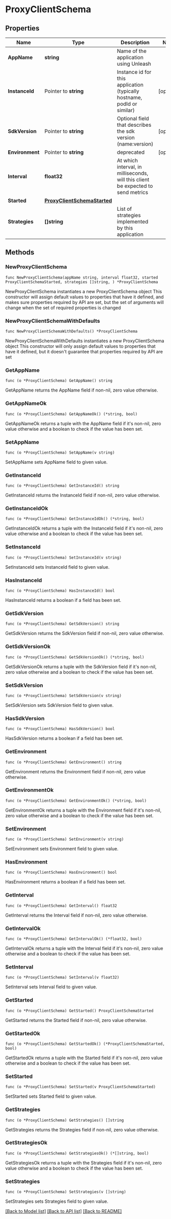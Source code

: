 # ProxyClientSchema

## Properties

Name | Type | Description | Notes
------------ | ------------- | ------------- | -------------
**AppName** | **string** | Name of the application using Unleash | 
**InstanceId** | Pointer to **string** | Instance id for this application (typically hostname, podId or similar) | [optional] 
**SdkVersion** | Pointer to **string** | Optional field that describes the sdk version (name:version) | [optional] 
**Environment** | Pointer to **string** | deprecated | [optional] 
**Interval** | **float32** | At which interval, in milliseconds, will this client be expected to send metrics | 
**Started** | [**ProxyClientSchemaStarted**](ProxyClientSchemaStarted.md) |  | 
**Strategies** | **[]string** | List of strategies implemented by this application | 

## Methods

### NewProxyClientSchema

`func NewProxyClientSchema(appName string, interval float32, started ProxyClientSchemaStarted, strategies []string, ) *ProxyClientSchema`

NewProxyClientSchema instantiates a new ProxyClientSchema object
This constructor will assign default values to properties that have it defined,
and makes sure properties required by API are set, but the set of arguments
will change when the set of required properties is changed

### NewProxyClientSchemaWithDefaults

`func NewProxyClientSchemaWithDefaults() *ProxyClientSchema`

NewProxyClientSchemaWithDefaults instantiates a new ProxyClientSchema object
This constructor will only assign default values to properties that have it defined,
but it doesn't guarantee that properties required by API are set

### GetAppName

`func (o *ProxyClientSchema) GetAppName() string`

GetAppName returns the AppName field if non-nil, zero value otherwise.

### GetAppNameOk

`func (o *ProxyClientSchema) GetAppNameOk() (*string, bool)`

GetAppNameOk returns a tuple with the AppName field if it's non-nil, zero value otherwise
and a boolean to check if the value has been set.

### SetAppName

`func (o *ProxyClientSchema) SetAppName(v string)`

SetAppName sets AppName field to given value.


### GetInstanceId

`func (o *ProxyClientSchema) GetInstanceId() string`

GetInstanceId returns the InstanceId field if non-nil, zero value otherwise.

### GetInstanceIdOk

`func (o *ProxyClientSchema) GetInstanceIdOk() (*string, bool)`

GetInstanceIdOk returns a tuple with the InstanceId field if it's non-nil, zero value otherwise
and a boolean to check if the value has been set.

### SetInstanceId

`func (o *ProxyClientSchema) SetInstanceId(v string)`

SetInstanceId sets InstanceId field to given value.

### HasInstanceId

`func (o *ProxyClientSchema) HasInstanceId() bool`

HasInstanceId returns a boolean if a field has been set.

### GetSdkVersion

`func (o *ProxyClientSchema) GetSdkVersion() string`

GetSdkVersion returns the SdkVersion field if non-nil, zero value otherwise.

### GetSdkVersionOk

`func (o *ProxyClientSchema) GetSdkVersionOk() (*string, bool)`

GetSdkVersionOk returns a tuple with the SdkVersion field if it's non-nil, zero value otherwise
and a boolean to check if the value has been set.

### SetSdkVersion

`func (o *ProxyClientSchema) SetSdkVersion(v string)`

SetSdkVersion sets SdkVersion field to given value.

### HasSdkVersion

`func (o *ProxyClientSchema) HasSdkVersion() bool`

HasSdkVersion returns a boolean if a field has been set.

### GetEnvironment

`func (o *ProxyClientSchema) GetEnvironment() string`

GetEnvironment returns the Environment field if non-nil, zero value otherwise.

### GetEnvironmentOk

`func (o *ProxyClientSchema) GetEnvironmentOk() (*string, bool)`

GetEnvironmentOk returns a tuple with the Environment field if it's non-nil, zero value otherwise
and a boolean to check if the value has been set.

### SetEnvironment

`func (o *ProxyClientSchema) SetEnvironment(v string)`

SetEnvironment sets Environment field to given value.

### HasEnvironment

`func (o *ProxyClientSchema) HasEnvironment() bool`

HasEnvironment returns a boolean if a field has been set.

### GetInterval

`func (o *ProxyClientSchema) GetInterval() float32`

GetInterval returns the Interval field if non-nil, zero value otherwise.

### GetIntervalOk

`func (o *ProxyClientSchema) GetIntervalOk() (*float32, bool)`

GetIntervalOk returns a tuple with the Interval field if it's non-nil, zero value otherwise
and a boolean to check if the value has been set.

### SetInterval

`func (o *ProxyClientSchema) SetInterval(v float32)`

SetInterval sets Interval field to given value.


### GetStarted

`func (o *ProxyClientSchema) GetStarted() ProxyClientSchemaStarted`

GetStarted returns the Started field if non-nil, zero value otherwise.

### GetStartedOk

`func (o *ProxyClientSchema) GetStartedOk() (*ProxyClientSchemaStarted, bool)`

GetStartedOk returns a tuple with the Started field if it's non-nil, zero value otherwise
and a boolean to check if the value has been set.

### SetStarted

`func (o *ProxyClientSchema) SetStarted(v ProxyClientSchemaStarted)`

SetStarted sets Started field to given value.


### GetStrategies

`func (o *ProxyClientSchema) GetStrategies() []string`

GetStrategies returns the Strategies field if non-nil, zero value otherwise.

### GetStrategiesOk

`func (o *ProxyClientSchema) GetStrategiesOk() (*[]string, bool)`

GetStrategiesOk returns a tuple with the Strategies field if it's non-nil, zero value otherwise
and a boolean to check if the value has been set.

### SetStrategies

`func (o *ProxyClientSchema) SetStrategies(v []string)`

SetStrategies sets Strategies field to given value.



[[Back to Model list]](../README.md#documentation-for-models) [[Back to API list]](../README.md#documentation-for-api-endpoints) [[Back to README]](../README.md)


